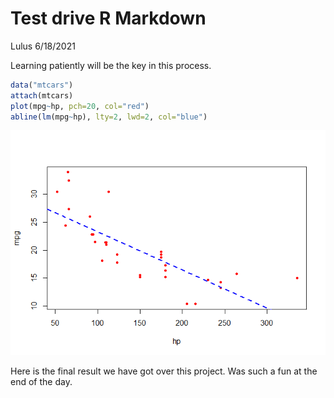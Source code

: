 Test drive R Markdown
================
Lulus
6/18/2021

Learning patiently will be the key in this process.

``` r
data("mtcars")
attach(mtcars)
plot(mpg~hp, pch=20, col="red")
abline(lm(mpg~hp), lty=2, lwd=2, col="blue")
```

![](Test_drive_R_Markdown_files/figure-gfm/unnamed-chunk-1-1.png)<!-- -->

Here is the final result we have got over this project. Was such a fun
at the end of the day.
